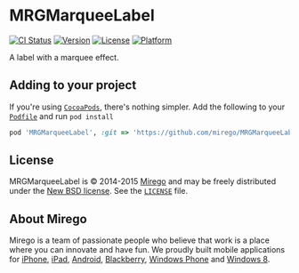 # MRGMarqueeLabel

[![CI Status](http://img.shields.io/travis/mirego/MRGMarqueeLabel.svg?style=flat)](https://travis-ci.org/Mirego/MRGMarqueeLabel)
[![Version](https://img.shields.io/cocoapods/v/MRGMarqueeLabel.svg?style=flat)](http://cocoadocs.org/docsets/MRGMarqueeLabel)
[![License](https://img.shields.io/cocoapods/l/MRGMarqueeLabel.svg?style=flat)](http://cocoadocs.org/docsets/MRGMarqueeLabel)
[![Platform](https://img.shields.io/cocoapods/p/MRGMarqueeLabel.svg?style=flat)](http://cocoadocs.org/docsets/MRGMarqueeLabel)

A label with a marquee effect.

## Adding to your project

If you're using [`CocoaPods`](http://cocoapods.org/), there's nothing simpler.
Add the following to your [`Podfile`](http://docs.cocoapods.org/podfile.html)
and run `pod install`

```ruby
pod 'MRGMarqueeLabel', :git => 'https://github.com/mirego/MRGMarqueeLabel.iOS.git'
```

## License

MRGMarqueeLabel is © 2014-2015 [Mirego](http://www.mirego.com) and may be freely
distributed under the [New BSD license](http://opensource.org/licenses/BSD-3-Clause).
See the [`LICENSE`](https://github.com/mirego/MRGMarqueeLabel.iOS/blob/master/LICENSE) file.

## About Mirego

Mirego is a team of passionate people who believe that work is a place where you can innovate and have fun.
We proudly built mobile applications for
[iPhone](http://mirego.com/en/iphone-app-development/ "iPhone application development"),
[iPad](http://mirego.com/en/ipad-app-development/ "iPad application development"),
[Android](http://mirego.com/en/android-app-development/ "Android application development"),
[Blackberry](http://mirego.com/en/blackberry-app-development/ "Blackberry application development"),
[Windows Phone](http://mirego.com/en/windows-phone-app-development/ "Windows Phone application development") and
[Windows 8](http://mirego.com/en/windows-8-app-development/ "Windows 8 application development").
